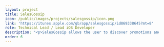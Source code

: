 ```yaml
---
layout: project
title: SalesGossip
icon: /public/images/projects/salesgossip/icon.png
link: 'https://itunes.apple.com/gb/app/salesgossip/id869338645?mt=8'
role: Technical Lead / Lead iOS Developer
description: "<p>SalesGossip allows the user to discover promotions and offers in high street retail stores.<br /> A few of the interesting functionalities are: <b>Fashion tinder</b> to personalize the user watchlist; nearest store locator to direct the user to the shops; browse products by brand or by category.</p><p>As lead developer I've been working on the <b>app architecture</b>, choosing the right framework to be used. I've also been involved in the design of the <b>RESTful API</b> that allows communication between the app and the client backend.</p>"
order: 6
---
```


